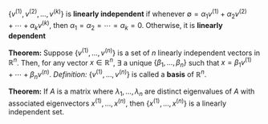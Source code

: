 $\{ v^{(1)},v^{(2)},\dots,v^{(k)} \}$ is **linearly independent** if whenever $\emptyset=\alpha_{1}v^{(1)}+\alpha_{2}v^{(2)}+\cdots+\alpha_{k}v^{(k)}$, then $\alpha_{1}=\alpha_{2}=\cdots=\alpha_{k}=0$. Otherwise, it is **linearly dependent**


**Theorem:** Suppose $\{ v^{(1)},\dots,v^{(n)} \}$ is a set of $n$ linearly independent vectors in $\mathbb{R}^{n}$. Then, for any vector $x\in \mathbb{R}^{n}$, $\exists$ a unique $\{ \beta_{1},\dots,\beta_{n} \}$ such that $x=\beta_{1}v^{(1)}+\cdots+\beta_{n}v^{(n)}$.
*Definition:* $\{ v^{(1)},\dots,v^{(n)} \}$ is called a **basis** of $\mathbb{R}^{n}$.

**Theorem:** If $A$ is a matrix where $\lambda_{1},\dots,\lambda_{n}$ are distinct eigenvalues of $A$ with associated eigenvectors $x^{(1)},\dots,x^{(n)}$, then $\{ x^{(1)},\dots,x^{(n)} \}$ is a linearly independent set.

